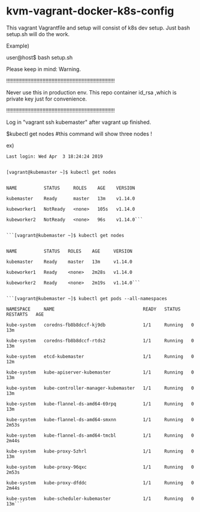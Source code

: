 # kvm-vagrant-docker-k8s-config
This vagrant Vagrantfile and setup will consist of k8s dev setup.
Just bash setup.sh will do the work.

Example)


user@host$ bash setup.sh

Please keep in mind:
Warning.

!!!!!!!!!!!!!!!!!!!!!!!!!!!!!!!!!!!!!!!!!!!!!!!!!!!!!!!!!!!!!!!!!!!!!!!!

 Never use this in production env. This repo container id_rsa ,which is private key just for convenience.

!!!!!!!!!!!!!!!!!!!!!!!!!!!!!!!!!!!!!!!!!!!!!!!!!!!!!!!!!!!!!!!!!!!!!!!!


Log in "vagrant ssh kubemaster" after vagrant up finished.

$kubectl get nodes #this command will show three nodes !

ex)
```oyj@oyj-laptop:~/kvm-vagrant-docker-k8s-config$ vagrant ssh kubemaster
Last login: Wed Apr  3 18:24:24 2019


[vagrant@kubemaster ~]$ kubectl get nodes


NAME          STATUS     ROLES    AGE    VERSION

kubemaster    Ready      master   13m    v1.14.0

kubeworker1   NotReady   <none>   105s   v1.14.0
 
kubeworker2   NotReady   <none>   96s    v1.14.0```


```[vagrant@kubemaster ~]$ kubectl get nodes


NAME          STATUS   ROLES    AGE     VERSION

kubemaster    Ready    master   13m     v1.14.0

kubeworker1   Ready    <none>   2m28s   v1.14.0
 
kubeworker2   Ready    <none>   2m19s   v1.14.0```


```[vagrant@kubemaster ~]$ kubectl get pods --all-namespaces

NAMESPACE     NAME                                 READY   STATUS    RESTARTS   AGE

kube-system   coredns-fb8b8dccf-kj9db              1/1     Running   0          13m

kube-system   coredns-fb8b8dccf-rtds2              1/1     Running   0          13m

kube-system   etcd-kubemaster                      1/1     Running   0          12m

kube-system   kube-apiserver-kubemaster            1/1     Running   0          13m

kube-system   kube-controller-manager-kubemaster   1/1     Running   0          13m

kube-system   kube-flannel-ds-amd64-69rpq          1/1     Running   0          13m

kube-system   kube-flannel-ds-amd64-smxnn          1/1     Running   0          2m53s

kube-system   kube-flannel-ds-amd64-tmcbl          1/1     Running   0          2m44s

kube-system   kube-proxy-5zhrl                     1/1     Running   0          13m

kube-system   kube-proxy-96qxc                     1/1     Running   0          2m53s

kube-system   kube-proxy-dfddc                     1/1     Running   0          2m44s

kube-system   kube-scheduler-kubemaster            1/1     Running   0          13m```

